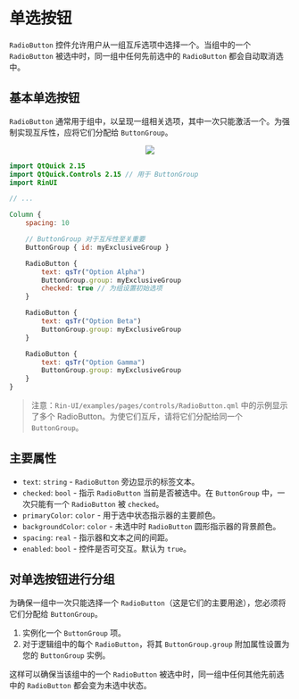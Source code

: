 # 单选按钮

`RadioButton` 控件允许用户从一组互斥选项中选择一个。当组中的一个 `RadioButton` 被选中时，同一组中任何先前选中的 `RadioButton` 都会自动取消选中。

## 基本单选按钮

`RadioButton` 通常用于组中，以呈现一组相关选项，其中一次只能激活一个。为强制实现互斥性，应将它们分配给 `ButtonGroup`。

<div align="center">
  <img src="/assets/images/BasicInput/RadioButton/radiobutton-basic.png"> <!-- 占位符：图片路径待确认或创建 -->
</div>

```qml
import QtQuick 2.15
import QtQuick.Controls 2.15 // 用于 ButtonGroup
import RinUI

// ...

Column {
    spacing: 10

    // ButtonGroup 对于互斥性至关重要
    ButtonGroup { id: myExclusiveGroup }

    RadioButton {
        text: qsTr("Option Alpha")
        ButtonGroup.group: myExclusiveGroup
        checked: true // 为组设置初始选项
    }

    RadioButton {
        text: qsTr("Option Beta")
        ButtonGroup.group: myExclusiveGroup
    }

    RadioButton {
        text: qsTr("Option Gamma")
        ButtonGroup.group: myExclusiveGroup
    }
}

```
> 注意：`Rin-UI/examples/pages/controls/RadioButton.qml` 中的示例显示了多个 RadioButton。为使它们互斥，请将它们分配给同一个 `ButtonGroup`。

## 主要属性

*   `text`: `string` - `RadioButton` 旁边显示的标签文本。
*   `checked`: `bool` - 指示 `RadioButton` 当前是否被选中。在 `ButtonGroup` 中，一次只能有一个 `RadioButton` 被 `checked`。
*   `primaryColor`: `color` - 用于选中状态指示器的主要颜色。
*   `backgroundColor`: `color` - 未选中时 `RadioButton` 圆形指示器的背景颜色。
*   `spacing`: `real` - 指示器和文本之间的间距。
*   `enabled`: `bool` - 控件是否可交互。默认为 `true`。

## 对单选按钮进行分组

为确保一组中一次只能选择一个 `RadioButton`（这是它们的主要用途），您必须将它们分配给 `ButtonGroup`。
1.  实例化一个 `ButtonGroup` 项。
2.  对于逻辑组中的每个 `RadioButton`，将其 `ButtonGroup.group` 附加属性设置为您的 `ButtonGroup` 实例。

这样可以确保当该组中的一个 `RadioButton` 被选中时，同一组中任何其他先前选中的 `RadioButton` 都会变为未选中状态。
```

